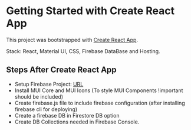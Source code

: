 # Getting Started with Create React App

This project was bootstrapped with [Create React App](https://github.com/facebook/create-react-app).

Stack: React, Material UI, CSS, Firebase DataBase and Hosting.

## Steps After Create React App

- Setup Firebase Project: [URL](https://firebase.google.com/)
- Install MUI Core and MUI Icons (To style MUI Components !important should be included)
- Create firebase.js file to include firebase configuration (after installing firebase cli for deploying)
- Create a firebase DB in Firestore DB option
- Create DB Collections needed in Firebase Console.
